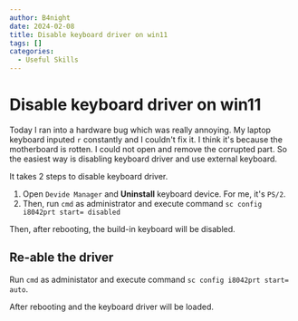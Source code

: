 ```yaml
---
author: B4night
date: 2024-02-08
title: Disable keyboard driver on win11
tags: []
categories:
  - Useful Skills
---
```


# Disable keyboard driver on win11

Today I ran into a hardware bug which was really annoying. My laptop keyboard inputed `r` constantly and I couldn't fix it. I think it's because the motherboard is rotten. I could not open and remove the corrupted part. So the easiest way is disabling keyboard driver and use external keyboard.

It takes 2 steps to disable keyboard driver.

1.  Open `Devide Manager` and **Uninstall** keyboard device. For me, it's `PS/2`.
2.  Then, run `cmd` as administrator and execute command `sc config i8042prt start= disabled`

Then, after rebooting, the build-in keyboard will be disabled.

## Re-able the driver

Run `cmd` as administator and execute command `sc config i8042prt start= auto`.

After rebooting and the keyboard driver will be loaded.
